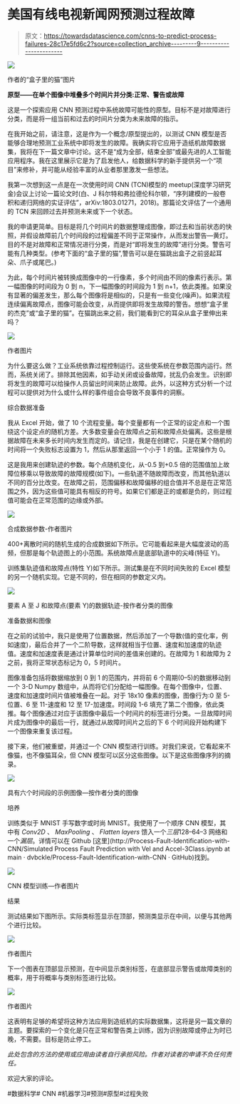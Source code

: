 # 美国有线电视新闻网预测过程故障

> 原文：<https://towardsdatascience.com/cnns-to-predict-process-failures-28c17e5fd6c2?source=collection_archive---------9----------------------->

![](img/9d0108e83e876460a315cc0a00bb814b.png)

作者的“盒子里的猫”图片

**原型——在单个图像中堆叠多个时间片并分类:正常、警告或故障**

这是一个探索应用 CNN 预测过程中系统故障可能性的原型。目标不是对故障进行分类，而是将一组当前和过去的时间片分类为未来故障的指示。

在我开始之前，请注意，这是作为一个概念/原型提出的，以测试 CNN 模型是否能够合理地预测工业系统中即将发生的故障。我确实将它应用于造纸机故障数据集，我将在下一篇文章中讨论。这不是“成为全部，结束全部”或最先进的人工智能应用程序。我在这里展示它是为了启发他人，给数据科学的新手提供另一个“项目”来修补，并可能从经验丰富的从业者那里激发一些想法。

我第一次想到这一点是在一次使用时间 CNN (TCN)模型的 meetup(深度学习研究金)会议上讨论一篇论文时(白、J 科尔特和弗拉德伦科尔顿，“序列建模的一般卷积和递归网络的实证评估”，arXiv:1803.01271，2018)。那篇论文评估了一个通用的 TCN 来回顾过去并预测未来或下一个状态。

我的申请更简单。目标是将几个时间片的数据整理成图像，即过去和当前状态的快照，并假设故障前几个时间段的过程偏差不同于正常操作，从而发出警告—黄灯。目的不是对故障和正常情况进行分类，而是对“即将发生的故障”进行分类。警告可能有几种类型。(参考下面的“盒子里的猫”,警告可以是在猫跳出盒子之前竖起耳朵、爪子或尾巴。)

为此，每个时间片被转换成图像中的一行像素，多个时间由不同的像素行表示。第一幅图像的时间段为 0 到 n，下一幅图像的时间段为 1 到 n+1，依此类推。如果没有显著的偏差发生，那么每个图像将是相似的，只是有一些变化(噪声)。如果流程连续偏离故障点，图像可能会改变，从而提供即将发生故障的警告。想想“盒子里的杰克”或“盒子里的猫”。在猫跳出来之前，我们能看到它的耳朵从盒子里伸出来吗？

![](img/9d0108e83e876460a315cc0a00bb814b.png)

作者图片

为什么要这么做？工业系统依靠过程控制运行。这些使系统在参数范围内运行。然而，系统关闭了。排除其他因素，如手动关闭或设备故障，扰乱仍会发生。识别即将发生的故障可以给操作人员留出时间来防止故障。此外，以这种方式分析一个过程可以提供对为什么或什么样的事件组合会导致不良事件的洞察。

综合数据准备

我从 Excel 开始，做了 10 个流程变量。每个变量都有一个正常的设定点和一个围绕这个设定点的随机方差。大多数变量会在故障点之前和故障点处偏离。这些是根据故障在未来多长时间内发生而定的。请记住，我是在创建它，只是在某个随机的时间将一个失败标志设置为 1，然后从那里返回一个小于 1 的值。正常操作为 0。

这是我用来创建轨迹的参数。每个点随机变化，从-0.5 到+0.5 倍的范围值加上故障位移乘以导致故障的故障规模(如下)。一些轨道不随故障而改变，而其他轨道以不同的百分比改变。在故障之前，范围偏移和故障偏移的组合值并不总是在正常范围之外，因为这些值可能具有相反的符号。如果它们都是正的或都是负的，则过程值可能会在正常范围的边缘或外部。

![](img/addaaefff8b7dcbbca062bff8e73f163.png)

合成数据参数-作者图片

400+离散时间的随机生成的合成数据如下所示。它可能看起来是大幅度波动的高频，但那是每个轨迹图上的小范围。系统故障点是底部轨道中的尖峰(特征 Y)。

训练集轨迹值和故障点(特性 Y)如下所示。测试集是在不同时间失败的 Excel 模型的另一个随机实现。它是不同的，但在相同的参数定义内。

![](img/29fc570481c7452186298cbb28fe5b65.png)

要素 A 至 J 和故障点(要素 Y)的数据轨迹-按作者分类的图像

准备数据和图像

在之前的试验中，我只是使用了位置数据，然后添加了一个导数(值的变化率，例如速度)，最后合并了一个二阶导数，这样就相当于位置、速度和加速度的轨迹值。速度和加速度表是通过计算单位时间的差值来创建的。在故障为 1 和故障为 2 之前，我将正常状态标记为 0，5 时间片。

图像准备包括将数据缩放到 0 到 1 的范围内，并将前 6 个周期(0–5)的数据移动到一个 3-D Numpy 数组中，从而将它们分配给一幅图像。在每个图像中，位置、速度和加速度时间片值被堆叠在一起。对于 18x10 像素的图像，图像行为:0 至 5-位置、6 至 11-速度和 12 至 17-加速度。时间段 1-6 填充了第二个图像，依此类推。每个图像通过对应于该图像中最后一个时间片的标签进行分类。一旦故障时间片成为图像中的最后一行，就通过从故障时间片之后的下 6 个时间段开始构建下一个图像来重复该过程。

接下来，他们被重塑，并通过一个 CNN 模型进行训练。对我们来说，它看起来不像猫，也不像猫耳朵，但 CNN 模型可以区分这些图像。以下是这些图像序列的摘录。

![](img/6862f6640a8c65a4146714b100bce69b.png)

具有六个时间段的示例图像—按作者分类的图像

培养

训练类似于 MNIST 手写数字或时尚 MNIST。我使用了一个顺序 CNN 模型，其中有 *Conv2D* 、 *MaxPooling* 、 *Flatten layers* 馈入一个*三层*128–64–3 网络和一个*漏层*。详情可以在 Github [这里](http://Process-Fault-Identification-with-CNN/Simulated Process Fault Prediction with Vel and Accel-3Class.ipynb at main · dvbckle/Process-Fault-Identification-with-CNN · GitHub)找到。

![](img/f680a4f223011c0bddde79b76745b9cb.png)

CNN 模型训练—作者图片

结果

测试结果如下图所示。实际类标签显示在顶部，预测类显示在中间，以便与其他两个进行比较。

![](img/5fc1020237afcbcaec4de767c3c04d5c.png)

作者图片

下一个图表在顶部显示预测，在中间显示类别标签，在底部显示警告或故障类别的概率，用于将概率与类别标签进行比较。

![](img/e9e6703d87b791fa6b325b013d9cc5cb.png)

作者图片

这表明有足够的希望将这种方法应用到造纸机的实际数据集，这将是另一篇文章的主题。要探索的一个变化是只在正常和警告类上训练，因为识别故障或停止为时已晚，不需要。目标是防止停工。

*此处包含的方法的使用或应用由读者自行承担风险。作者对读者的申请不负任何责任。*

欢迎大家的评论。

#数据科学# CNN #机器学习#预测#原型#过程失败